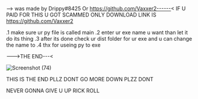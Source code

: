 --> was made by Drippy#8425 Or https://github.com/Vaxxer2------<
IF U PAID FOR THIS U GOT SCAMMED ONLY DOWNLOAD LINK IS  https://github.com/Vaxxer2

.1 make sure ur py file is called main
.2 enter ur exe name u want than let it do its thing
.3 after its done check ur dist folder for ur exe and u can change the name to
.4 thx for useing py to exe 

--->THE END---<
















![Screenshot (74)](https://user-images.githubusercontent.com/128196766/226144988-b2d4e96d-3217-403a-a20b-b8aa86bbe88e.png)







THIS IS THE END PLLZ DONT GO MORE DOWN PLZZ DONT



















NEVER GONNA GIVE U UP RICK ROLL
